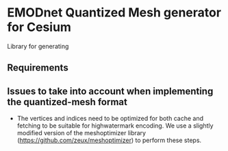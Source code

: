 # EMODnet Quantized Mesh generator for Cesium

Library for generating 

## Requirements

## Issues to take into account when implementing the quantized-mesh format

* The vertices and indices need to be optimized for both cache and fetching to be suitable for highwatermark encoding. We use a slightly modified version of the meshoptimizer library (https://github.com/zeux/meshoptimizer) to perform these steps.
